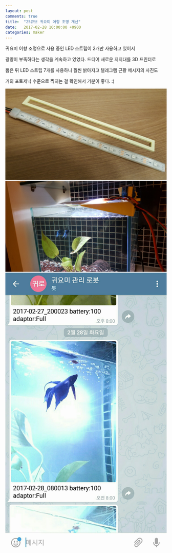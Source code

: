 ```yaml
---
layout: post
comments: true
title:  "25큐브 귀요미 어항 조명 개선"
date:   2017-02-28 10:00:00 +0900
categories: maker
---
```

귀요미 어항 조명으로 사용 중인 LED 스트립이 2개만 사용하고 있어서

광량이 부족하다는 생각을 계속하고 있었다. 드디어 새로운 지지대를 3D 프린터로

뽑은 뒤 LED 스트립 7개를 사용하니 훨씬 밝아지고 텔레그램 근황 메시지의 사진도

거의 포토제닉 수준으로 찍히는 걸 확인해서 기분이 좋다. :)

![지지대와 LED 스트립 7개](/assets/20170227_215658.jpg)
![설치 후 광량](/assets/20170227_230850.jpg)
![귀요미 형광등 100개 아우라?](/assets/Screenshot_20170302-012711.jpg)

